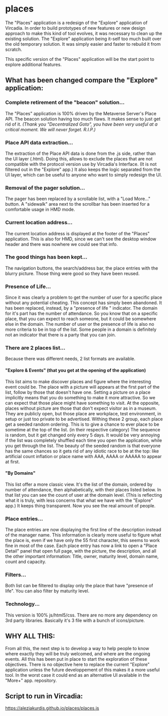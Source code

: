 # places
The "Places" application is a redesign of the "Explore" application of Vircadia.
In order to build prototypes of new features or new design approach to make this kind of tool evolves, 
it was necessary to clean up the existing solution. The "Explore" application being it-self too much built over the old temporary solution.
It was simply easier and faster to rebuild it from scratch.

This specific version of the "Places" application will be the start point to explore additional features.

## What has been changed compare the "Explore" application:

### Complete retirement of the "beacon" solution... 
The "Places" application is 100% driven by the Metaverse Server's Place API.
The beacon solution having too much flaws. It makes sense to just get rid of it. 
_(Thank you "Decentralized Goto", you have been very useful at a critical moment. We will never forget. R.I.P.)_

### Place API data extraction...
The extraction of the Place API data is done from the .js side, rather than the UI layer (.html).
Doing this, allows to exclude the places that are not compatible with the protocol version use by Vircadia's Interface. 
(It is not filtered out in the "Explore" app.)
It also keeps the logic separated from the UI layer, which can be useful to anyone who want to simply redesign the UI.

### Removal of the pager solution...
The pager has been replaced by a scrollable list, with a "Load More..." button.
A "sidewalk" area next to the scrollbar has been inserted for a comfortable usage in HMD mode.

### Current location address...
The current location address is displayed at the footer of the "Places" application. 
This is also for HMD, since we can't see the desktop window header and there was nowhere we could see that info.

### The good things has been kept...
The navigation buttons, the search/address bar, the place entries with the blurry picture. Those thing were good so they have been reused.

### Presence of Life...
Since it was clearly a problem to get the number of user for a specific place without any potential cheating.
This concept has simply been abandoned. It has been replaced, instead, by a "presence of life " indicator.
The domain for it's part has the number of attendance.
So you know that on a specific place, that you can expect to reach someone, but it could be somewhere else in the domain.
The number of user or the presence of life is also no more criteria to be in top of the list.
Some people in a domain is definitely not an indicator that there is a party that you can join.

### There are 2 places list...
Because there was different needs, 2 list formats are available.

#### "Explore & Events" (that you get at the opening of the application)
This list aims to make discover places and figure where the interesting event could be.
The place with a picture will appears at the first part of the list, follow by those that doesn't have one.
Setting a picture on a place implicitly means that you do something to make it more attractive. So we can expect that those place might have something to visit.
At the opposite, places without picture are those that don't expect visitor as in a museum. 
They are publicly open, but those place are workplace, test environment, in setup or just too private to be advertised.
Withing these 2 group, each place get a seeded random ordering. 
This is to give a chance to ever place to be sometime at the top of the list. (in their respective category)
The sequence is random, but it get changed only every 5 days. 
It would be very annoying if the list was completely shuffled each time you open the application, while you get through the list.
The beauty of the seeded random is that everyone has the same chances so it gets rid of any idiotic race to be at the top: 
like artificial count inflation or place name with AAA, AAAA or AAAAA to appear at first. 

#### "By Domains" 
This list offer a more classic view. 
It's the list of the domain, ordered by number of attendance, then alphabetically, with their places listed below.
In that list you can see the count of user at the domain level. (This is reflecting what it is truly, with less concerns that what we have with the "Explore" app.)
It keeps thing transparent. Now you see the real amount of people.

### Place entries...
The place entries are now displaying the first line of the description instead of the manager name.
This information is clearly more useful to figure what the place is, even if we have only the 55 first character, this seems to work fine in most of the case.
Each place entry has now a link to open a "Place Detail" panel that open full page, with the picture, the description, and all the other important information: Title, owner, maturity level, domain name, count and capacity.

### Filters...
Both list can be filtered to display only the place that have "presence of life". 
You can also filter by maturity level.

### Technology...
This version is 100% js/html5/css.
There are no more any dependency on 3rd party libraries. Basically it's 3 file with a bunch of icons/picture.

## WHY ALL THIS:
From all this, the next step is to develop a way to help people to know where exactly they will be truly welcomed, 
and where are the ongoing events. All this has been put in place to start the exploration of these objectives.
There is no objective here to replace the current "Explore" application unless the future developpement of this makes it a more useful tool. 
In the worst case it could end as an alternative UI available in the "More+" app. repository.

## Script to run in Vircadia:
https://aleziakurdis.github.io/places/places.js
